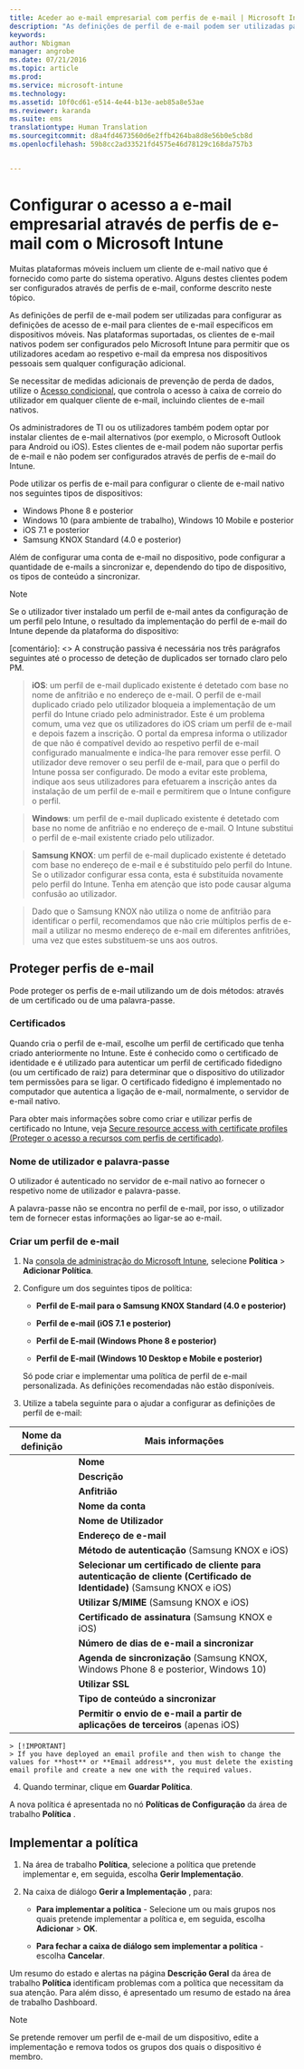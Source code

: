 ```yaml
---
title: Aceder ao e-mail empresarial com perfis de e-mail | Microsoft Intune
description: "As definições de perfil de e-mail podem ser utilizadas para configurar as definições de acesso de e-mail para clientes de e-mail específicos em dispositivos móveis."
keywords: 
author: Nbigman
manager: angrobe
ms.date: 07/21/2016
ms.topic: article
ms.prod: 
ms.service: microsoft-intune
ms.technology: 
ms.assetid: 10f0cd61-e514-4e44-b13e-aeb85a8e53ae
ms.reviewer: karanda
ms.suite: ems
translationtype: Human Translation
ms.sourcegitcommit: d8a4fd4673560d6e2ffb4264ba8d8e56b0e5cb8d
ms.openlocfilehash: 59b8cc2ad33521fd4575e46d78129c168da757b3


---
```


# Configurar o acesso a e-mail empresarial através de perfis de e-mail com o Microsoft Intune
Muitas plataformas móveis incluem um cliente de e-mail nativo que é fornecido como parte do sistema operativo. Alguns destes clientes podem ser configurados através de perfis de e-mail, conforme descrito neste tópico.

As definições de perfil de e-mail podem ser utilizadas para configurar as definições de acesso de e-mail para clientes de e-mail específicos em dispositivos móveis. Nas plataformas suportadas, os clientes de e-mail nativos podem ser configurados pelo Microsoft Intune para permitir que os utilizadores acedam ao respetivo e-mail da empresa nos dispositivos pessoais sem qualquer configuração adicional.

Se necessitar de medidas adicionais de prevenção de perda de dados, utilize o [Acesso condicional](restrict-access-to-email-and-o365-services-with-microsoft-intune.md), que controla o acesso à caixa de correio do utilizador em qualquer cliente de e-mail, incluindo clientes de e-mail nativos.

Os administradores de TI ou os utilizadores também podem optar por instalar clientes de e-mail alternativos (por exemplo, o Microsoft Outlook para Android ou iOS). Estes clientes de e-mail podem não suportar perfis de e-mail e não podem ser configurados através de perfis de e-mail do Intune.  

Pode utilizar os perfis de e-mail para configurar o cliente de e-mail nativo nos seguintes tipos de dispositivos:
-   Windows Phone 8 e posterior
-   Windows 10 (para ambiente de trabalho), Windows 10 Mobile e posterior
-   iOS 7.1 e posterior
-   Samsung KNOX Standard (4.0 e posterior)

Além de configurar uma conta de e-mail no dispositivo, pode configurar a quantidade de e-mails a sincronizar e, dependendo do tipo de dispositivo, os tipos de conteúdo a sincronizar.
>[!NOTE]
>
>Se o utilizador tiver instalado um perfil de e-mail antes da configuração de um perfil pelo Intune, o resultado da implementação do perfil de e-mail do Intune depende da plataforma do dispositivo:

[comentário]: <> A construção passiva é necessária nos três parágrafos seguintes até o processo de deteção de duplicados ser tornado claro pelo PM.

>**iOS**: um perfil de e-mail duplicado existente é detetado com base no nome de anfitrião e no endereço de e-mail. O perfil de e-mail duplicado criado pelo utilizador bloqueia a implementação de um perfil do Intune criado pelo administrador. Este é um problema comum, uma vez que os utilizadores do iOS criam um perfil de e-mail e depois fazem a inscrição. O portal da empresa informa o utilizador de que não é compatível devido ao respetivo perfil de e-mail configurado manualmente e indica-lhe para remover esse perfil. O utilizador deve remover o seu perfil de e-mail, para que o perfil do Intune possa ser configurado. De modo a evitar este problema, indique aos seus utilizadores para efetuarem a inscrição antes da instalação de um perfil de e-mail e permitirem que o Intune configure o perfil.

>**Windows**: um perfil de e-mail duplicado existente é detetado com base no nome de anfitrião e no endereço de e-mail. O Intune substitui o perfil de e-mail existente criado pelo utilizador.

>**Samsung KNOX**: um perfil de e-mail duplicado existente é detetado com base no endereço de e-mail e é substituído pelo perfil do Intune. Se o utilizador configurar essa conta, esta é substituída novamente pelo perfil do Intune. Tenha em atenção que isto pode causar alguma confusão ao utilizador.

>Dado que o Samsung KNOX não utiliza o nome de anfitrião para identificar o perfil, recomendamos que não crie múltiplos perfis de e-mail a utilizar no mesmo endereço de e-mail em diferentes anfitriões, uma vez que estes substituem-se uns aos outros.


## Proteger perfis de e-mail
Pode proteger os perfis de e-mail utilizando um de dois métodos: através de um certificado ou de uma palavra-passe.

### Certificados
Quando cria o perfil de e-mail, escolhe um perfil de certificado que tenha criado anteriormente no Intune. Este é conhecido como o certificado de identidade e é utilizado para autenticar um perfil de certificado fidedigno (ou um certificado de raiz) para determinar que o dispositivo do utilizador tem permissões para se ligar. O certificado fidedigno é implementado no computador que autentica a ligação de e-mail, normalmente, o servidor de e-mail nativo.

Para obter mais informações sobre como criar e utilizar perfis de certificado no Intune, veja [Secure resource access with  certificate profiles (Proteger o acesso a recursos com perfis de certificado)](secure-resource-access-with-certificate-profiles.md).

### Nome de utilizador e palavra-passe
O utilizador é autenticado no servidor de e-mail nativo ao fornecer o respetivo nome de utilizador e palavra-passe.

A palavra-passe não se encontra no perfil de e-mail, por isso, o utilizador tem de fornecer estas informações ao ligar-se ao e-mail.

### Criar um perfil de e-mail

1.  Na [consola de administração do Microsoft Intune](https://manage.microsoft.com), selecione **Política** &gt; **Adicionar Política**.

2.  Configure um dos seguintes tipos de política:

    -   **Perfil de E-mail para o Samsung KNOX Standard (4.0 e posterior)**

    -   **Perfil de e-mail (iOS 7.1 e posterior)**

    -   **Perfil de E-mail (Windows Phone 8 e posterior)**

    -   **Perfil de E-mail (Windows 10 Desktop e Mobile e posterior)**

    Só pode criar e implementar uma política de perfil de e-mail personalizada. As definições recomendadas não estão disponíveis.

3.  Utilize a tabela seguinte para o ajudar a configurar as definições de perfil de e-mail:

|Nome da definição | Mais informações|
| ----------- | --------------- |
    |**Nome**|Nome exclusivo para o perfil de e-mail.|
    |**Descrição**|Uma descrição que o ajude a identificar este perfil.|
    |**Anfitrião**|O nome do anfitrião do servidor da empresa que aloja o seu serviço de e-mail nativo.|
    |**Nome da conta**|O nome a apresentar para a conta de e-mail, conforme irá aparecer aos utilizadores nos respetivos dispositivos.|
    |**Nome de Utilizador**|Como será obtido o nome de utilizador para a conta de e-mail. Selecione **Nome de utilizador** para um Exchange Server no local ou selecione **Nome Principal de Utilizador** para o Office 365.|
    |**Endereço de e-mail**|Como é gerado o endereço de e-mail para o utilizador em cada dispositivo. Selecione **Endereço SMTP Principal** para utilizar o endereço SMTP principal para iniciar sessão no Exchange ou selecione **Nome Principal de Utilizador** para utilizar o nome principal completo como o endereço de e-mail.|
    |**Método de autenticação** (Samsung KNOX e iOS)|Selecione **Nome de Utilizador e Palavra-passe** ou **Certificados** como método de autenticação utilizado pelo perfil de e-mail.|
    |**Selecionar um certificado de cliente para autenticação de cliente (Certificado de Identidade)** (Samsung KNOX e iOS)|Selecione o certificado SCEP de cliente criado anteriormente que será utilizado para autenticar a ligação ao Exchange. Para obter mais informações sobre como utilizar perfis de certificado no Intune, veja [Secure resource access with  certificate profiles (Proteger o acesso a recursos com perfis de certificado)](secure-resource-access-with-certificate-profiles.md). Esta opção só é apresentada se o método de autenticação for **Certificados**.|
    |**Utilizar S/MIME** (Samsung KNOX e iOS)|Envie e-mail através de encriptação S/MIME.|
    |**Certificado de assinatura** (Samsung KNOX e iOS)|Selecione o certificado de assinatura que será utilizado para assinar o e-mail de envio. Esta opção só é apresentada quando seleciona **Utilizar S/MIME**.|
    |**Número de dias de e-mail a sincronizar**|O número de dias de e-mail que pretende sincronizar ou selecione **Sem limite** para sincronizar todos os e-mails disponíveis.|
    |**Agenda de sincronização** (Samsung KNOX, Windows Phone 8 e posterior, Windows 10)|Selecione a agenda pela qual os dispositivos irão sincronizar os dados do Exchange Server. Também pode selecionar **Quando chegarem mensagens**, que sincroniza os dados assim que chegam, ou **Manual**, em que o utilizador do dispositivo tem de iniciar a sincronização.|
    |**Utilizar SSL**|Utilize comunicação SSL (Secure Sockets Layer) ao enviar e-mails, ao receber e-mails e ao comunicar com o Exchange Server. Para dispositivos com o Samsung KNOX 4.0 ou posterior, tem de exportar o seu certificado SSL do Exchange Server e implementá-lo como um Perfil de Certificado Fidedigno do Android no Intune. O Intune não suporta o acesso a este certificado se for instalado no Exchange Server através de outros meios.|
    |**Tipo de conteúdo a sincronizar**|Selecione os tipos de conteúdo que pretende sincronizar com os dispositivos.|
    |**Permitir o envio de e-mail a partir de aplicações de terceiros** (apenas iOS)|Permitir que o utilizador selecione este perfil como conta predefinida para o envio de e-mail e permitir que as aplicações de terceiros abram o e-mail na aplicação de e-mail nativo, por exemplo, para anexar ficheiros ao e-mail.|
    > [!IMPORTANT]
    > If you have deployed an email profile and then wish to change the values for **host** or **Email address**, you must delete the existing email profile and create a new one with the required values.

4.  Quando terminar, clique em **Guardar Política**.

A nova política é apresentada no nó **Políticas de Configuração** da área de trabalho **Política** .

## Implementar a política

1.  Na área de trabalho **Política**, selecione a política que pretende implementar e, em seguida, escolha **Gerir Implementação**.

2.  Na caixa de diálogo **Gerir a Implementação** , para:

    -   **Para implementar a política** - Selecione um ou mais grupos nos quais pretende implementar a política e, em seguida, escolha **Adicionar** &gt; **OK**.

    -   **Para fechar a caixa de diálogo sem implementar a política** - escolha **Cancelar**.

Um resumo do estado e alertas na página **Descrição Geral** da área de trabalho **Política** identificam problemas com a política que necessitam da sua atenção. Para além disso, é apresentado um resumo de estado na área de trabalho Dashboard.

> [!NOTE]
> Se pretende remover um perfil de e-mail de um dispositivo, edite a implementação e remova todos os grupos dos quais o dispositivo é membro.



<!--HONumber=Aug16_HO3-->


